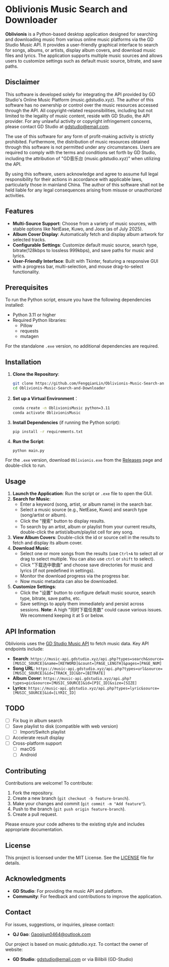 # Oblivionis Music Search and Downloader

**Oblivionis** is a Python-based desktop application designed for searching and downloading music from various online music platforms via the GD Studio Music API. It provides a user-friendly graphical interface to search for songs, albums, or artists, display album covers, and download music files and lyrics. The application supports multiple music sources and allows users to customize settings such as default music source, bitrate, and save paths.

## Disclaimer

This software is developed solely for integrating the API provided by GD Studio's Online Music Platform (music.gdstudio.xyz). The author of this software has no ownership or control over the music resources accessed through the API. All copyright-related responsibilities, including but not limited to the legality of music content, reside with GD Studio, the API provider. For any unlawful activity or copyright infringement concerns, please contact GD Studio at gdstudio@email.com.

The use of this software for any form of profit-making activity is strictly prohibited. Furthermore, the distribution of music resources obtained through this software is not permitted under any circumstances. Users are required to comply with the terms and conditions set forth by GD Studio, including the attribution of "GD音乐台 (music.gdstudio.xyz)" when utilizing the API.

By using this software, users acknowledge and agree to assume full legal responsibility for their actions in accordance with applicable laws, particularly those in mainland China. The author of this software shall not be held liable for any legal consequences arising from misuse or unauthorized activities.

## Features

- **Multi-Source Support**: Choose from a variety of music sources, with stable options like NetEase, Kuwo, and Joox (as of July 2025).
- **Album Cover Display**: Automatically fetch and display album artwork for selected tracks.
- **Configurable Settings**: Customize default music source, search type, bitrate(128kbps to lossless 999kbps), and save paths for music and lyrics.
- **User-Friendly Interface**: Built with Tkinter, featuring a responsive GUI with a progress bar, multi-selection, and mouse drag-to-select functionality.

## Prerequisites

To run the Python script, ensure you have the following dependencies installed:

- Python 3.11 or higher
- Required Python libraries:
  - Pillow
  - requests
  - mutagen

For the standalone `.exe` version, no additional dependencies are required.

## Installation

1. **Clone the Repository**:
   ```bash
   git clone https://github.com/FengqianLin/Oblivionis-Music-Search-and-Downloader.git
   cd Oblivionis-Music-Search-and-Downloader
   ```
2. **Set up a Virtual Environment**：
   ```bash
   conda create -n OblivionisMusic python=3.11
   conda activate OblivionisMusic
   ```
3. **Install Dependencies** (if running the Python script):
   ```bash
   pip install -r requirements.txt
   ```

4. **Run the Script**:
   ```bash
   python main.py
   ```
For the `.exe` version, download `Oblivionis.exe` from the [Releases](https://github.com/FengqianLin/Oblivionis-Music-Search-and-Downloader/releases) page and double-click to run.

## Usage

1. **Launch the Application**: Run the script or `.exe` file to open the GUI.
2. **Search for Music**:
   - Enter a keyword (song, artist, or album name) in the search bar.
   - Select a music source (e.g., NetEase, Kuwo) and search type (song/artist or album).
   - Click the "搜索" button to display results.
   - To search by an artist, album or playlist from your current results, double-click the artist/album/playlist cell for any song.
3. **View Album Covers**: Double-click the id or source cell in the results to fetch and display its album cover.
4. **Download Music**:
   - Select one or more songs from the results (use `Ctrl+A` to select all or drag to select multiple. You can also use `ctrl` or `shift` to select).
   - Click "下载选中歌曲" and choose save directories for music and lyrics (if not predefined in settings).
   - Monitor the download progress via the progress bar.
   - Now music metadata can also be downloaded.
5. **Customize Settings**:
   - Click the "设置" button to configure default music source, search type, bitrate, save paths, etc.
   - Save settings to apply them immediately and persist across sessions.
**Note**: A high "同时下载任务数" could cause various issues. We recommend keeping it at 5 or below.

## API Information

Oblivionis uses the [GD Studio Music API](https://music.gdstudio.xyz) to fetch music data. Key API endpoints include:

- **Search**: `https://music-api.gdstudio.xyz/api.php?types=search&source=[MUSIC_SOURCE]&name=[KEYWORD]&count=[PAGE_LENGTH]&pages=[PAGE_NUM]`
- **Song URL**: `https://music-api.gdstudio.xyz/api.php?types=url&source=[MUSIC_SOURCE]&id=[TRACK_ID]&br=[BITRATE]`
- **Album Cover**: `https://music-api.gdstudio.xyz/api.php?types=pic&source=[MUSIC_SOURCE]&id=[PIC_ID]&size=[SIZE]`
- **Lyrics**: `https://music-api.gdstudio.xyz/api.php?types=lyric&source=[MUSIC_SOURCE]&id=[LYRIC_ID]`

## TODO

- [ ] Fix bug in album search
- [ ] Save playlist to disk (compatible with web version)
  - [ ] Import/Switch playlist
- [ ] Accelerate result display
- [ ] Cross-platform support
  - [ ] macOS
  - [ ] Android

## Contributing

Contributions are welcome! To contribute:

1. Fork the repository.
2. Create a new branch (`git checkout -b feature-branch`).
3. Make your changes and commit (`git commit -m "Add feature"`).
4. Push to the branch (`git push origin feature-branch`).
5. Create a pull request.

Please ensure your code adheres to the existing style and includes appropriate documentation.

## License

This project is licensed under the MIT License. See the [LICENSE](https://mit-license.org/) file for details.

## Acknowledgments

- **GD Studio**: For providing the music API and platform.
- **Community**: For feedback and contributions to improve the application.

## Contact

For issues, suggestions, or inquiries, please contact:

- **QJ Gao**: Gaoqijun0464@outlook.com

Our project is based on music.gdstudio.xyz. To contact the owner of website:
- **GD Studio**: gdstudio@email.com or via Bilibili (GD-Studio)
